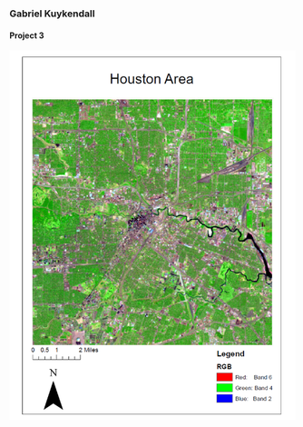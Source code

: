 ### Gabriel Kuykendall

#### Project 3

![alt text](https://raw.githubusercontent.com/gkuykendall96/gkuykendall96.github.io/master/project3/381lab2.png)

